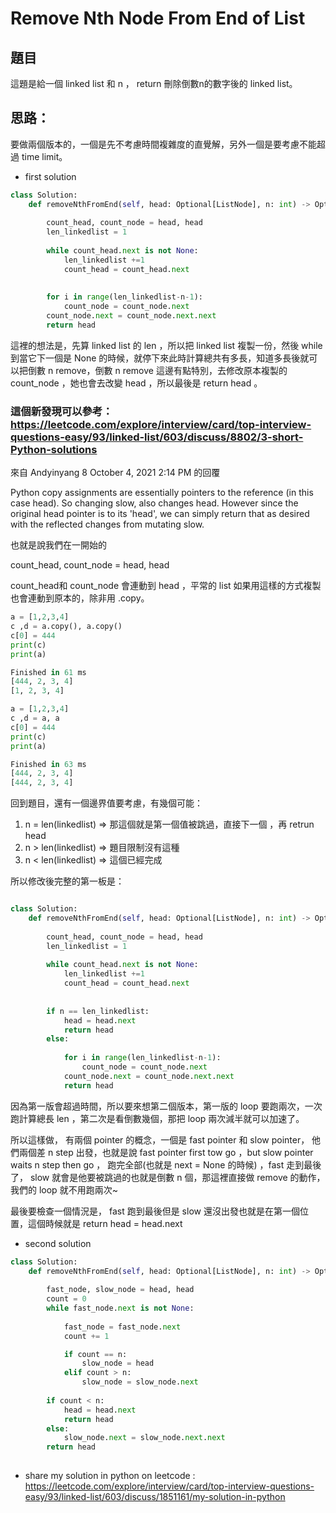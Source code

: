 # Remove Nth Node From End of List

## 題目

這題是給一個 linked list 和 n ， return 刪除倒數n的數字後的 linked list。

## 思路：

要做兩個版本的，一個是先不考慮時間複雜度的直覺解，另外一個是要考慮不能超過 time limit。

- first solution  

```python 
class Solution:
    def removeNthFromEnd(self, head: Optional[ListNode], n: int) -> Optional[ListNode]:
        
        count_head, count_node = head, head
        len_linkedlist = 1
        
        while count_head.next is not None:
            len_linkedlist +=1
            count_head = count_head.next
            
        
        for i in range(len_linkedlist-n-1):
            count_node = count_node.next
        count_node.next = count_node.next.next
        return head

```

這裡的想法是，先算 linked list 的 len ，所以把 linked list 複製一份，然後 while 到當它下一個是  None 的時候，就停下來此時計算總共有多長，知道多長後就可以把倒數 n remove，倒數 n remove 這邊有點特別，去修改原本複製的 count_node ，她也會去改變 head ，所以最後是 return head 。

### 這個新發現可以參考： https://leetcode.com/explore/interview/card/top-interview-questions-easy/93/linked-list/603/discuss/8802/3-short-Python-solutions

來自 Andyinyang 8  October 4, 2021 2:14 PM 的回覆

Python copy assignments are essentially pointers to the reference (in this case head). So changing slow, also changes head. However since the original head pointer is to its 'head', we can simply return that as desired with the reflected changes from mutating slow.

也就是說我們在一開始的

count_head, count_node = head, head

count_head和 count_node 會連動到 head ，平常的 list 如果用這樣的方式複製也會連動到原本的，除非用 .copy。

```python
a = [1,2,3,4]
c ,d = a.copy(), a.copy()
c[0] = 444
print(c)
print(a)

Finished in 61 ms
[444, 2, 3, 4]
[1, 2, 3, 4]

```

```python
a = [1,2,3,4]
c ,d = a, a
c[0] = 444
print(c)
print(a)

Finished in 63 ms
[444, 2, 3, 4]
[444, 2, 3, 4]

```
回到題目，還有一個邊界值要考慮，有幾個可能：

1. n  = len(linkedlist)  => 那這個就是第一個值被跳過，直接下一個
，再 retrun head 
2. n  > len(linkedlist)  => 題目限制沒有這種
3. n  < len(linkedlist)  => 這個已經完成

所以修改後完整的第一板是：

```python

class Solution:
    def removeNthFromEnd(self, head: Optional[ListNode], n: int) -> Optional[ListNode]:
        
        count_head, count_node = head, head
        len_linkedlist = 1
        
        while count_head.next is not None:
            len_linkedlist +=1
            count_head = count_head.next
            
       
        if n == len_linkedlist:
            head = head.next
            return head
        else:
            
            for i in range(len_linkedlist-n-1):
                count_node = count_node.next
            count_node.next = count_node.next.next
            return head

```

因為第一版會超過時間，所以要來想第二個版本，第一版的 loop 要跑兩次，一次跑計算總長 len ，第二次是看倒數幾個，那把 loop 兩次減半就可以加速了。

所以這樣做， 有兩個 pointer 的概念，一個是 fast pointer 和 slow pointer， 他們兩個差 n step 出發，也就是說 fast pointer first tow go ，but slow pointer waits n step then go ，
跑完全部(也就是 next = None 的時候) ，fast 走到最後了， slow 就會是他要被跳過的也就是倒數 n 個，那這裡直接做 remove 的動作，我們的 loop 就不用跑兩次~

最後要檢查一個情況是， fast 跑到最後但是 slow 還沒出發也就是在第一個位置，這個時候就是 return head = head.next

- second solution 

```python 
class Solution:
    def removeNthFromEnd(self, head: Optional[ListNode], n: int) -> Optional[ListNode]:
        
        fast_node, slow_node = head, head
        count = 0
        while fast_node.next is not None:
                
            fast_node = fast_node.next
            count += 1

            if count == n:
                slow_node = head
            elif count > n:
                slow_node = slow_node.next
                
        if count < n:
            head = head.next
            return head
        else:
            slow_node.next = slow_node.next.next  
        return head
     
```


- share my solution in python on leetcode : https://leetcode.com/explore/interview/card/top-interview-questions-easy/93/linked-list/603/discuss/1851161/my-solution-in-python
